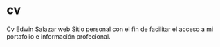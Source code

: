 # cv
Cv Edwin Salazar web
Sitio personal con el fin de facilitar el acceso a mi portafolio e información profecional.
